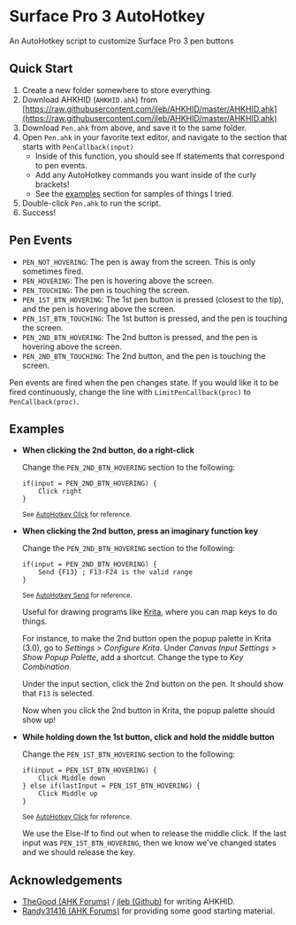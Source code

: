 # Surface Pro 3 AutoHotkey
An AutoHotkey script to customize Surface Pro 3 pen buttons

## Quick Start
1. Create a new folder somewhere to store everything.
2. Download AHKHID (`AHKHID.ahk`) from [https://raw.githubusercontent.com/jleb/AHKHID/master/AHKHID.ahk](https://raw.githubusercontent.com/jleb/AHKHID/master/AHKHID.ahk)
3. Download `Pen.ahk` from above, and save it to the same folder.
4. Open `Pen.ahk` in your favorite text editor, and navigate to the section that starts with `PenCallback(input)`
    * Inside of this function, you should see If statements that correspond to pen events.
    * Add any AutoHotkey commands you want inside of the curly brackets!
    * See the [examples](#examples) section for samples of things I tried.
5. Double-click `Pen.ahk` to run the script.
6. Success!

## Pen Events
* `PEN_NOT_HOVERING`: The pen is away from the screen. This is only sometimes fired.
* `PEN_HOVERING`: The pen is hovering above the screen.
* `PEN_TOUCHING`: The pen is touching the screen.
* `PEN_1ST_BTN_HOVERING`: The 1st pen button is pressed (closest to the tip), and the pen is hovering above the screen.
* `PEN_1ST_BTN_TOUCHING`: The 1st button is pressed, and the pen is touching the screen.
* `PEN_2ND_BTN_HOVERING`: The 2nd button is pressed, and the pen is hovering above the screen.
* `PEN_2ND_BTN_TOUCHING`: The 2nd button, and the pen is touching the screen.

Pen events are fired when the pen changes state. If you would like it to be fired continuously, change the line with `LimitPenCallback(proc)` to `PenCallback(proc)`.

## Examples
* **When clicking the 2nd button, do a right-click**

    Change the `PEN_2ND_BTN_HOVERING` section to the following:

    ```
    if(input = PEN_2ND_BTN_HOVERING) {
        Click right
    }
    ```

    <sup>See [AutoHotkey Click](https://autohotkey.com/docs/commands/Click.htm) for reference.</sup>

* **When clicking the 2nd button, press an imaginary function key**

    Change the `PEN_2ND_BTN_HOVERING` section to the following:

    ```
    if(input = PEN_2ND_BTN_HOVERING) {
        Send {F13} ; F13-F24 is the valid range
    }
    ```

    <sup>See [AutoHotkey Send](https://autohotkey.com/docs/commands/Send.htm) for reference.</sup>

    Useful for drawing programs like [Krita](https://krita.org/), where you can map keys to do things.

    For instance, to make the 2nd button open the popup palette in Krita (3.0), go to *Settings > Configure Krita*. Under *Canvas Input Settings > Show Popup Palette*, add a shortcut. Change the type to *Key Combination*.

    Under the input section, click the 2nd button on the pen. It should show that `F13` is selected.

    Now when you click the 2nd button in Krita, the popup palette should show up!

* **While holding down the 1st button, click and hold the middle button**

    Change the `PEN_1ST_BTN_HOVERING` section to the following:

    ```
    if(input = PEN_1ST_BTN_HOVERING) {
        Click Middle down
    } else if(lastInput = PEN_1ST_BTN_HOVERING) {
        Click Middle up
    }
    ```
    
    <sup>See [AutoHotkey Click](https://autohotkey.com/docs/commands/Click.htm) for reference.</sup>

    We use the Else-If to find out when to release the middle click. If the last input was `PEN_1ST_BTN_HOVERING`, then we know we've changed states and we should release the key.

## Acknowledgements
* [TheGood (AHK Forums)](https://autohotkey.com/board/topic/38015-ahkhid-an-ahk-implementation-of-the-hid-functions/) / [jleb (Github)](https://github.com/jleb/AHKHID) for writing AHKHID.
* [Randy31416 (AHK Forums)](https://autohotkey.com/boards/viewtopic.php?t=7589#p45235) for providing some good starting material.
